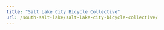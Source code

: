 ```yaml
---
title: "Salt Lake City Bicycle Collective"
url: /south-salt-lake/salt-lake-city-bicycle-collective/
---
```

